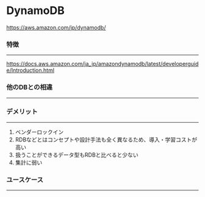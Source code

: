 # DynamoDB

https://aws.amazon.com/jp/dynamodb/

### 特徴
---
https://docs.aws.amazon.com/ja_jp/amazondynamodb/latest/developerguide/Introduction.html



### 他のDBとの相違
---

### デメリット
---
1. ベンダーロックイン
2. RDBなどとはコンセプトや設計手法も全く異なるため、導入・学習コストが高い
3. 扱うことができるデータ型もRDBと比べると少ない
4. 集計に弱い

### ユースケース
---
